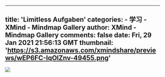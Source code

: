 
---
title: 'Limitless Aufgaben'
categories: 
    - 学习
    - XMind - Mindmap Gallery
author: XMind - Mindmap Gallery
comments: false
date: Fri, 29 Jan 2021 21:56:13 GMT
thumbnail: 'https://s3.amazonaws.com/xmindshare/previews/wEP6FC-IqOlZnv-49455.png'
---

<div>   
<img src="https://s3.amazonaws.com/xmindshare/previews/wEP6FC-IqOlZnv-49455.png" referrerpolicy="no-referrer">  
</div>
            